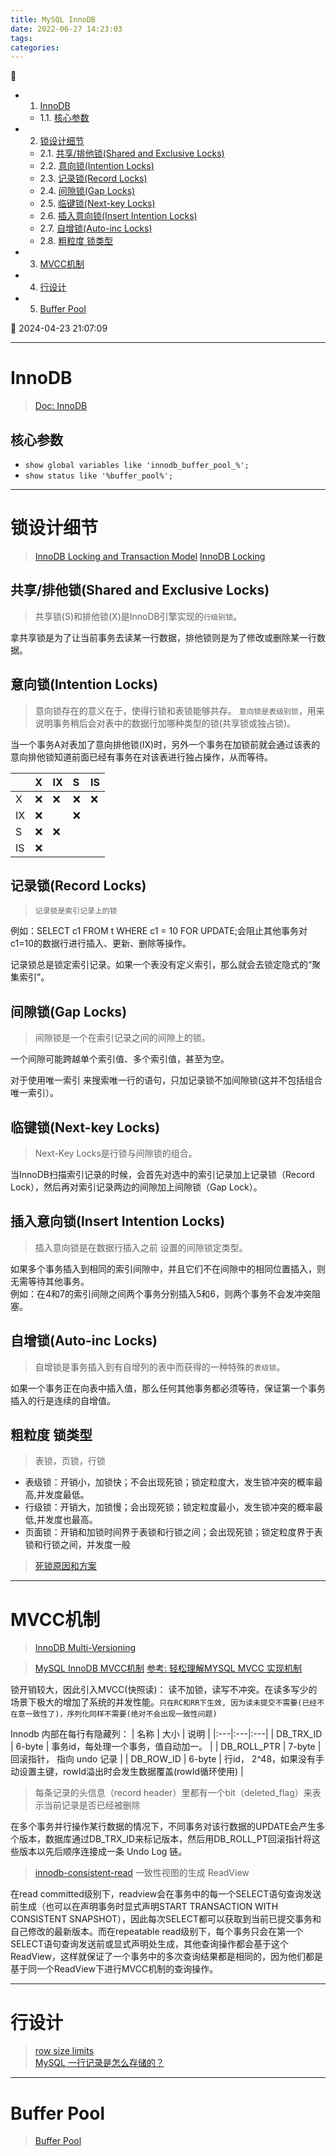 ```yaml
---
title: MySQL InnoDB
date: 2022-06-27 14:23:03
tags: 
categories: 
---
```


💠

- 1. [InnoDB](#innodb)
    - 1.1. [核心参数](#核心参数)
- 2. [锁设计细节](#锁设计细节)
    - 2.1. [共享/排他锁(Shared and Exclusive Locks)](#共享排他锁shared-and-exclusive-locks)
    - 2.2. [意向锁(Intention Locks)](#意向锁intention-locks)
    - 2.3. [记录锁(Record Locks)](#记录锁record-locks)
    - 2.4. [间隙锁(Gap Locks)](#间隙锁gap-locks)
    - 2.5. [临键锁(Next-key Locks)](#临键锁next-key-locks)
    - 2.6. [插入意向锁(Insert Intention Locks)](#插入意向锁insert-intention-locks)
    - 2.7. [自增锁(Auto-inc Locks)](#自增锁auto-inc-locks)
    - 2.8. [粗粒度 锁类型](#粗粒度-锁类型)
- 3. [MVCC机制](#mvcc机制)
- 4. [行设计](#行设计)
- 5. [Buffer Pool](#buffer-pool)

💠 2024-04-23 21:07:09
****************************************
# InnoDB
> [Doc: InnoDB](https://dev.mysql.com/doc/refman/8.0/en/innodb-storage-engine.html)

## 核心参数
- `show global variables like 'innodb_buffer_pool_%';`
- `show status like '%buffer_pool%';`

************************

# 锁设计细节
> [InnoDB Locking and Transaction Model](https://dev.mysql.com/doc/refman/8.0/en/innodb-locking-transaction-model.html)
> [InnoDB Locking](https://dev.mysql.com/doc/refman/8.0/en/innodb-locking.html)  

## 共享/排他锁(Shared and Exclusive Locks)
> 共享锁(S)和排他锁(X)是InnoDB引擎实现的`行级别锁`。 

拿共享锁是为了让当前事务去读某一行数据，排他锁则是为了修改或删除某一行数据。

## 意向锁(Intention Locks)
> 意向锁存在的意义在于，使得行锁和表锁能够共存。 `意向锁是表级别锁`，用来说明事务稍后会对表中的数据行加哪种类型的锁(共享锁或独占锁)。

当一个事务A对表加了意向排他锁(IX)时，另外一个事务在加锁前就会通过该表的意向排他锁知道前面已经有事务在对该表进行独占操作，从而等待。

|   |  X  |   IX  |  S |  IS
|:---|:---|:---|:---|:---|
X 	| ❌ | ❌ | ❌ | ❌
IX 	| ❌ |   | ❌ | 
S 	| ❌ | ❌ |   | 
IS 	| ❌ |   |   | 

## 记录锁(Record Locks)
> `记录锁是索引记录上的锁`

例如：SELECT c1 FROM t WHERE c1 = 10 FOR UPDATE;会阻止其他事务对c1=10的数据行进行插入、更新、删除等操作。

记录锁总是锁定索引记录。如果一个表没有定义索引，那么就会去锁定隐式的“聚集索引”。

## 间隙锁(Gap Locks)
> 间隙锁是一个在索引记录之间的间隙上的锁。

一个间隙可能跨越单个索引值、多个索引值，甚至为空。

对于使用唯一索引 来搜索唯一行的语句，只加记录锁不加间隙锁(这并不包括组合唯一索引）。

## 临键锁(Next-key Locks)
> Next-Key Locks是行锁与间隙锁的组合。

当InnoDB扫描索引记录的时候，会首先对选中的索引记录加上记录锁（Record Lock），然后再对索引记录两边的间隙加上间隙锁（Gap Lock）。

## 插入意向锁(Insert Intention Locks)
> 插入意向锁是在数据行插入之前 设置的间隙锁定类型。

如果多个事务插入到相同的索引间隙中，并且它们不在间隙中的相同位置插入，则无需等待其他事务。  
例如：在4和7的索引间隙之间两个事务分别插入5和6，则两个事务不会发冲突阻塞。 

## 自增锁(Auto-inc Locks)
> 自增锁是事务插入到有自增列的表中而获得的一种特殊的`表级锁`。

如果一个事务正在向表中插入值，那么任何其他事务都必须等待，保证第一个事务插入的行是连续的自增值。

## 粗粒度 锁类型
> 表锁，页锁，行锁

- 表级锁：开销小，加锁快；不会出现死锁；锁定粒度大，发生锁冲突的概率最高,并发度最低。
- 行级锁：开销大，加锁慢；会出现死锁；锁定粒度最小，发生锁冲突的概率最低,并发度也最高。
- 页面锁：开销和加锁时间界于表锁和行锁之间；会出现死锁；锁定粒度界于表锁和行锁之间，并发度一般

> [死锁原因和方案](https://zhuanlan.zhihu.com/p/267522634)

************************

# MVCC机制
> [InnoDB Multi-Versioning](https://dev.mysql.com/doc/refman/8.0/en/innodb-multi-versioning.html)

> [MySQL InnoDB MVCC机制](https://www.jianshu.com/p/d67f0329d3bf)
> [参考: 轻松理解MYSQL MVCC 实现机制](https://blog.csdn.net/whoamiyang/article/details/51901888#commentBox)  

锁开销较大，因此引入MVCC(快照读)： 读不加锁，读写不冲突。在读多写少的场景下极大的增加了系统的并发性能。`只在RC和RR下生效, 因为读未提交不需要(已经不在意一致性了)，序列化同样不需要(绝对不会出现一致性问题)`

Innodb 内部在每行有隐藏列：
| 名称 | 大小 | 说明 |
|:---|:---|:---|
| DB_TRX_ID    | 6-byte | 事务id，每处理一个事务，值自动加一。 |
| DB_ROLL_PTR  | 7-byte | 回滚指针， 指向 undo 记录 |
| DB_ROW_ID    | 6-byte | 行id， 2^48，如果没有手动设置主键，rowId溢出时会发生数据覆盖(rowId循环使用) |

> 每条记录的头信息（record header）里都有一个bit（deleted_flag）来表示当前记录是否已经被删除

在多个事务并行操作某行数据的情况下，不同事务对该行数据的UPDATE会产生多个版本，数据库通过DB_TRX_ID来标记版本，然后用DB_ROLL_PT回滚指针将这些版本以先后顺序连接成一条 Undo Log 链。

> [innodb-consistent-read](https://dev.mysql.com/doc/refman/8.0/en/innodb-consistent-read.html)
一致性视图的生成 ReadView

在read committed级别下，readview会在事务中的每一个SELECT语句查询发送前生成（也可以在声明事务时显式声明START TRANSACTION WITH CONSISTENT SNAPSHOT），因此每次SELECT都可以获取到当前已提交事务和自己修改的最新版本。而在repeatable read级别下，每个事务只会在第一个SELECT语句查询发送前或显式声明处生成，其他查询操作都会基于这个ReadView，这样就保证了一个事务中的多次查询结果都是相同的，因为他们都是基于同一个ReadView下进行MVCC机制的查询操作。

************************

# 行设计
> [row size limits](https://dev.mysql.com/doc/refman/8.0/en/column-count-limit.html#row-size-limits)  
> [MySQL 一行记录是怎么存储的？](https://xiaolincoding.com/mysql/base/row_format.html)  

************************

# Buffer Pool
> [Buffer Pool](https://dev.mysql.com/doc/refman/8.0/en/innodb-buffer-pool.html)